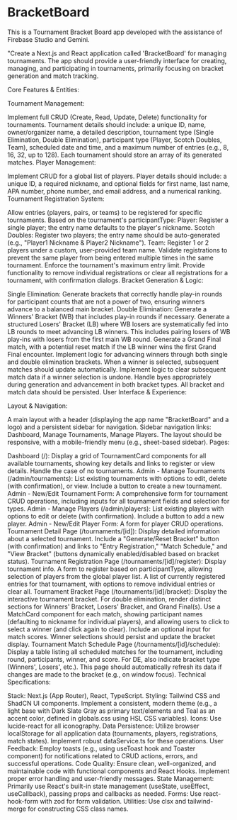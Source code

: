 # BracketBoard
This is a Tournament Bracket Board app developed with the assistance of Firebase Studio and Gemini.

"Create a Next.js and React application called 'BracketBoard' for managing tournaments. The app should provide a user-friendly interface for creating, managing, and participating in tournaments, primarily focusing on bracket generation and match tracking.

Core Features & Entities:

Tournament Management:

Implement full CRUD (Create, Read, Update, Delete) functionality for tournaments.
Tournament details should include: a unique ID, name, owner/organizer name, a detailed description, tournament type (Single Elimination, Double Elimination), participant type (Player, Scotch Doubles, Team), scheduled date and time, and a maximum number of entries (e.g., 8, 16, 32, up to 128).
Each tournament should store an array of its generated matches.
Player Management:

Implement CRUD for a global list of players.
Player details should include: a unique ID, a required nickname, and optional fields for first name, last name, APA number, phone number, and email address, and a numerical ranking.
Tournament Registration System:

Allow entries (players, pairs, or teams) to be registered for specific tournaments.
Based on the tournament's participantType:
Player: Register a single player; the entry name defaults to the player's nickname.
Scotch Doubles: Register two players; the entry name should be auto-generated (e.g., "Player1 Nickname & Player2 Nickname").
Team: Register 1 or 2 players under a custom, user-provided team name.
Validate registrations to prevent the same player from being entered multiple times in the same tournament.
Enforce the tournament's maximum entry limit.
Provide functionality to remove individual registrations or clear all registrations for a tournament, with confirmation dialogs.
Bracket Generation & Logic:

Single Elimination: Generate brackets that correctly handle play-in rounds for participant counts that are not a power of two, ensuring winners advance to a balanced main bracket.
Double Elimination:
Generate a Winners' Bracket (WB) that includes play-in rounds if necessary.
Generate a structured Losers' Bracket (LB) where WB losers are systematically fed into LB rounds to meet advancing LB winners. This includes pairing losers of WB play-ins with losers from the first main WB round.
Generate a Grand Final match, with a potential reset match if the LB winner wins the first Grand Final encounter.
Implement logic for advancing winners through both single and double elimination brackets. When a winner is selected, subsequent matches should update automatically.
Implement logic to clear subsequent match data if a winner selection is undone.
Handle byes appropriately during generation and advancement in both bracket types.
All bracket and match data should be persisted.
User Interface & Experience:

Layout & Navigation:

A main layout with a header (displaying the app name "BracketBoard" and a logo) and a persistent sidebar for navigation.
Sidebar navigation links: Dashboard, Manage Tournaments, Manage Players.
The layout should be responsive, with a mobile-friendly menu (e.g., sheet-based sidebar).
Pages:

Dashboard (/): Display a grid of TournamentCard components for all available tournaments, showing key details and links to register or view details. Handle the case of no tournaments.
Admin - Manage Tournaments (/admin/tournaments): List existing tournaments with options to edit, delete (with confirmation), or view. Include a button to create a new tournament.
Admin - New/Edit Tournament Form: A comprehensive form for tournament CRUD operations, including inputs for all tournament fields and selection for types.
Admin - Manage Players (/admin/players): List existing players with options to edit or delete (with confirmation). Include a button to add a new player.
Admin - New/Edit Player Form: A form for player CRUD operations.
Tournament Detail Page (/tournaments/[id]): Display detailed information about a selected tournament. Include a "Generate/Reset Bracket" button (with confirmation) and links to "Entry Registration," "Match Schedule," and "View Bracket" (buttons dynamically enabled/disabled based on bracket status).
Tournament Registration Page (/tournaments/[id]/register):
Display tournament info.
A form to register based on participantType, allowing selection of players from the global player list.
A list of currently registered entries for that tournament, with options to remove individual entries or clear all.
Tournament Bracket Page (/tournaments/[id]/bracket):
Display the interactive tournament bracket.
For double elimination, render distinct sections for Winners' Bracket, Losers' Bracket, and Grand Final(s).
Use a MatchCard component for each match, showing participant names (defaulting to nickname for individual players), and allowing users to click to select a winner (and click again to clear). Include an optional input for match scores.
Winner selections should persist and update the bracket display.
Tournament Match Schedule Page (/tournaments/[id]/schedule):
Display a table listing all scheduled matches for the tournament, including round, participants, winner, and score. For DE, also indicate bracket type (Winners', Losers', etc.).
This page should automatically refresh its data if changes are made to the bracket (e.g., on window focus).
Technical Specifications:

Stack: Next.js (App Router), React, TypeScript.
Styling: Tailwind CSS and ShadCN UI components. Implement a consistent, modern theme (e.g., a light base with Dark Slate Gray as primary text/elements and Teal as an accent color, defined in globals.css using HSL CSS variables).
Icons: Use lucide-react for all iconography.
Data Persistence: Utilize browser localStorage for all application data (tournaments, players, registrations, match states). Implement robust dataService.ts for these operations.
User Feedback: Employ toasts (e.g., using useToast hook and Toaster component) for notifications related to CRUD actions, errors, and successful operations.
Code Quality: Ensure clean, well-organized, and maintainable code with functional components and React Hooks. Implement proper error handling and user-friendly messages.
State Management: Primarily use React's built-in state management (useState, useEffect, useCallback), passing props and callbacks as needed.
Forms: Use react-hook-form with zod for form validation.
Utilities: Use clsx and tailwind-merge for constructing CSS class names.
